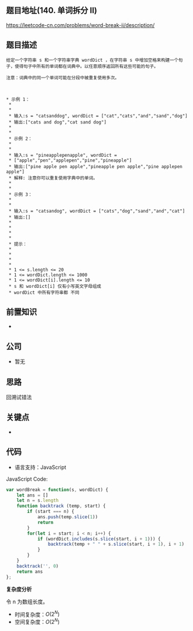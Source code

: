 
## 题目地址(140. 单词拆分 II)

https://leetcode-cn.com/problems/word-break-ii/description/

## 题目描述

```
给定一个字符串 s 和一个字符串字典 wordDict ，在字符串 s 中增加空格来构建一个句子，使得句子中所有的单词都在词典中。以任意顺序返回所有这些可能的句子。
 
注意：词典中的同一个单词可能在分段中被重复使用多次。

 

* 示例 1：
 * 
 * 
 * 输入:s = "catsanddog", wordDict = ["cat","cats","and","sand","dog"]
 * 输出:["cats and dog","cat sand dog"]
 * 
 * 
 * 示例 2：
 * 
 * 
 * 输入:s = "pineapplepenapple", wordDict =
 * ["apple","pen","applepen","pine","pineapple"]
 * 输出:["pine apple pen apple","pineapple pen apple","pine applepen apple"]
 * 解释: 注意你可以重复使用字典中的单词。
 * 
 * 
 * 示例 3：
 * 
 * 
 * 输入:s = "catsandog", wordDict = ["cats","dog","sand","and","cat"]
 * 输出:[]
 * 
 * 
 * 
 * 
 * 提示：
 * 
 * 
 * 
 * 
 * 1 <= s.length <= 20
 * 1 <= wordDict.length <= 1000
 * 1 <= wordDict[i].length <= 10
 * s 和 wordDict[i] 仅有小写英文字母组成
 * wordDict 中所有字符串都 不同
```

## 前置知识

- 

## 公司

- 暂无

## 思路

回溯试错法

## 关键点

-  

## 代码

- 语言支持：JavaScript

JavaScript Code:

```javascript
var wordBreak = function(s, wordDict) {
    let ans = []
    let n = s.length
    function backtrack (temp, start) {
        if (start === n) {
            ans.push(temp.slice(1))
            return
        }
        for(let i = start; i < n; i++) {
            if (wordDict.includes(s.slice(start, i + 1))) {
                backtrack(temp + " " + s.slice(start, i + 1), i + 1)
            }
        }
    }
    backtrack('', 0)
    return ans
};

```


**复杂度分析**

令 n 为数组长度。

- 时间复杂度：$O(2^N)$
- 空间复杂度：$O(2^N)$


